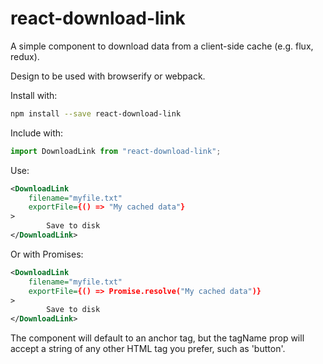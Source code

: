 # react-download-link

A simple component to download data from a client-side cache (e.g. flux, redux).

Design to be used with browserify or webpack.

Install with:

```sh
npm install --save react-download-link
```

Include with:

```js
import DownloadLink from "react-download-link";
```

Use:

```xml
<DownloadLink
	filename="myfile.txt"
	exportFile={() => "My cached data"}
>
		Save to disk
</DownloadLink>
```

Or with Promises:

```xml
<DownloadLink
	filename="myfile.txt"
	exportFile={() => Promise.resolve("My cached data")}
>
		Save to disk
</DownloadLink>
```

The component will default to an anchor tag, but the tagName prop will accept a string of any other HTML tag you prefer, such as 'button'.
